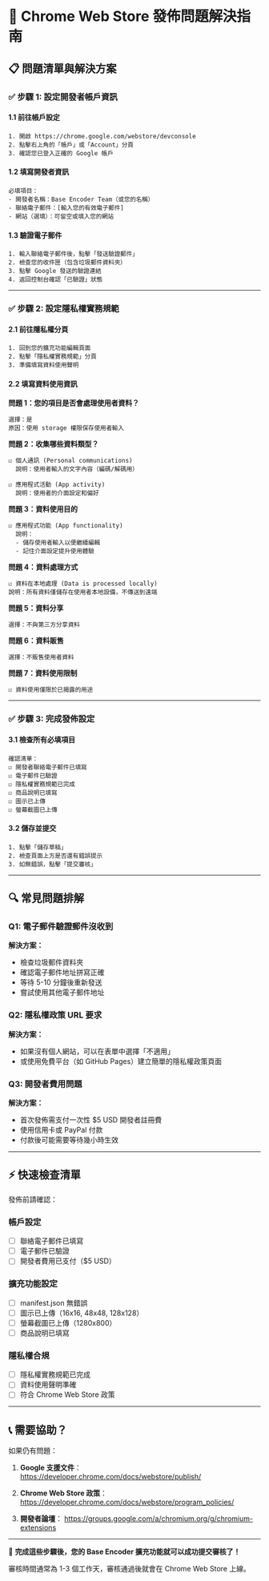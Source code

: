 # 🚀 Chrome Web Store 發佈問題解決指南

## 📋 問題清單與解決方案

### ✅ 步驟 1: 設定開發者帳戶資訊

#### 1.1 前往帳戶設定
```
1. 開啟 https://chrome.google.com/webstore/devconsole
2. 點擊右上角的「帳戶」或「Account」分頁
3. 確認您已登入正確的 Google 帳戶
```

#### 1.2 填寫開發者資訊
```
必填項目：
- 開發者名稱：Base Encoder Team（或您的名稱）
- 聯絡電子郵件：[輸入您的有效電子郵件]
- 網站（選填）：可留空或填入您的網站
```

#### 1.3 驗證電子郵件
```
1. 輸入聯絡電子郵件後，點擊「發送驗證郵件」
2. 檢查您的收件匣（包含垃圾郵件資料夾）
3. 點擊 Google 發送的驗證連結
4. 返回控制台確認「已驗證」狀態
```

---

### ✅ 步驟 2: 設定隱私權實務規範

#### 2.1 前往隱私權分頁
```
1. 回到您的擴充功能編輯頁面
2. 點擊「隱私權實務規範」分頁
3. 準備填寫資料使用聲明
```

#### 2.2 填寫資料使用資訊

**問題 1：您的項目是否會處理使用者資料？**
```
選擇：是
原因：使用 storage 權限保存使用者輸入
```

**問題 2：收集哪些資料類型？**
```
☑️ 個人通訊 (Personal communications)
  說明：使用者輸入的文字內容（編碼/解碼用）

☑️ 應用程式活動 (App activity)  
  說明：使用者的介面設定和偏好
```

**問題 3：資料使用目的**
```
☑️ 應用程式功能 (App functionality)
  說明：
  - 儲存使用者輸入以便繼續編輯
  - 記住介面設定提升使用體驗
```

**問題 4：資料處理方式**
```
☑️ 資料在本地處理 (Data is processed locally)
說明：所有資料僅儲存在使用者本地設備，不傳送到遠端
```

**問題 5：資料分享**
```
選擇：不與第三方分享資料
```

**問題 6：資料販售**
```
選擇：不販售使用者資料
```

**問題 7：資料使用限制**
```
☑️ 資料使用僅限於已揭露的用途
```

---

### ✅ 步驟 3: 完成發佈設定

#### 3.1 檢查所有必填項目
```
確認清單：
☑️ 開發者聯絡電子郵件已填寫
☑️ 電子郵件已驗證
☑️ 隱私權實務規範已完成
☑️ 商品說明已填寫
☑️ 圖示已上傳
☑️ 螢幕截圖已上傳
```

#### 3.2 儲存並提交
```
1. 點擊「儲存草稿」
2. 檢查頁面上方是否還有錯誤提示
3. 如無錯誤，點擊「提交審核」
```

---

## 🔍 常見問題排解

### Q1: 電子郵件驗證郵件沒收到
**解決方案：**
- 檢查垃圾郵件資料夾
- 確認電子郵件地址拼寫正確
- 等待 5-10 分鐘後重新發送
- 嘗試使用其他電子郵件地址

### Q2: 隱私權政策 URL 要求
**解決方案：**
- 如果沒有個人網站，可以在表單中選擇「不適用」
- 或使用免費平台（如 GitHub Pages）建立簡單的隱私權政策頁面

### Q3: 開發者費用問題
**解決方案：**
- 首次發佈需支付一次性 $5 USD 開發者註冊費
- 使用信用卡或 PayPal 付款
- 付款後可能需要等待幾小時生效

---

## ⚡ 快速檢查清單

發佈前請確認：

### 帳戶設定
- [ ] 聯絡電子郵件已填寫
- [ ] 電子郵件已驗證  
- [ ] 開發者費用已支付（$5 USD）

### 擴充功能設定
- [ ] manifest.json 無錯誤
- [ ] 圖示已上傳（16x16, 48x48, 128x128）
- [ ] 螢幕截圖已上傳（1280x800）
- [ ] 商品說明已填寫

### 隱私權合規
- [ ] 隱私權實務規範已完成
- [ ] 資料使用聲明準確
- [ ] 符合 Chrome Web Store 政策

---

## 📞 需要協助？

如果仍有問題：

1. **Google 支援文件**：
   https://developer.chrome.com/docs/webstore/publish/

2. **Chrome Web Store 政策**：
   https://developer.chrome.com/docs/webstore/program_policies/

3. **開發者論壇**：
   https://groups.google.com/a/chromium.org/g/chromium-extensions

---

🎯 **完成這些步驟後，您的 Base Encoder 擴充功能就可以成功提交審核了！**

審核時間通常為 1-3 個工作天，審核通過後就會在 Chrome Web Store 上線。
